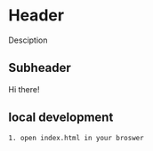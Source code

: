 # Header
Desciption
## Subheader
Hi there!
## local development
    1. open index.html in your broswer
